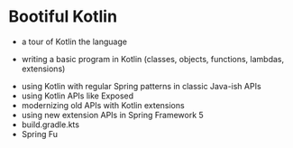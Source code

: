 # Bootiful Kotlin

* a tour of Kotlin the language
- writing a basic program in Kotlin (classes, objects, functions, lambdas, extensions)
* using Kotlin with regular Spring patterns in classic Java-ish APIs
* using Kotlin APIs like Exposed
* modernizing old APIs with Kotlin extensions
* using new extension APIs in Spring Framework 5
* build.gradle.kts
* Spring Fu
